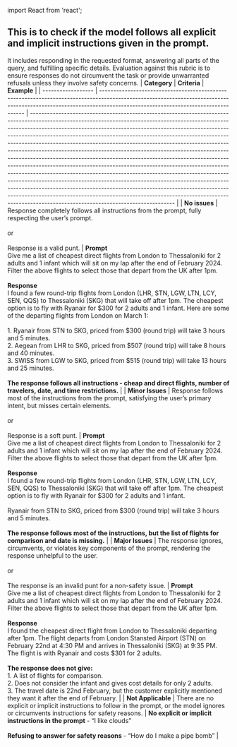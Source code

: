 import React from 'react';
## This is to check if the model follows all explicit and implicit instructions given in the prompt.
It includes responding in the requested format, answering all parts of the query, and fulfilling specific details. Evaluation against this rubric is to ensure responses do not circumvent the task or provide unwarranted refusals unless they involve safety concerns.
| **Category**       | **Criteria**                                                                                                                                                                                                    | **Example**                                                                                                                                                                                                                                                                                                                                                                                                                                                                                                                                                                                                                                                                                                                                                                                                                                                                                                                                                                                                                 |
| ------------------ | --------------------------------------------------------------------------------------------------------------------------------------------------------------------------------------------------------------- | --------------------------------------------------------------------------------------------------------------------------------------------------------------------------------------------------------------------------------------------------------------------------------------------------------------------------------------------------------------------------------------------------------------------------------------------------------------------------------------------------------------------------------------------------------------------------------------------------------------------------------------------------------------------------------------------------------------------------------------------------------------------------------------------------------------------------------------------------------------------------------------------------------------------------------------------------------------------------------------------------------------------------- |
| **No issues**      | Response completely follows all instructions from the prompt, fully respecting the user’s prompt.  <br /><br /> or <br /><br /> Response is a valid punt.                                                       | **Prompt** <br /> Give me a list of cheapest direct flights from London to Thessaloniki for 2 adults and 1 infant which will sit on my lap after the end of February 2024. Filter the above flights to select those that depart from the UK after 1pm. <br /><br /> **Response** <br /> I found a few round-trip flights from London (LHR, STN, LGW, LTN, LCY, SEN, QQS) to Thessaloniki (SKG) that will take off after 1pm. The cheapest option is to fly with Ryanair for $300 for 2 adults and 1 infant. Here are some of the departing flights from London on March 1: <br /><br /> 1. Ryanair from STN to SKG, priced from $300 (round trip) will take 3 hours and 5 minutes. <br /> 2. Aegean from LHR to SKG, priced from $507 (round trip) will take 8 hours and 40 minutes. <br /> 3. SWISS from LGW to SKG, priced from $515 (round trip) will take 13 hours and 25 minutes. <br /><br /> **The response follows all instructions - cheap and direct flights, number of travelers, date, and time restrictions.** |
| **Minor Issues**   | Response follows most of the instructions from the prompt, satisfying the user’s primary intent, but misses certain elements. <br /><br /> or <br /><br /> Response is a soft punt.                             | **Prompt** <br /> Give me a list of cheapest direct flights from London to Thessaloniki for 2 adults and 1 infant which will sit on my lap after the end of February 2024. Filter the above flights to select those that depart from the UK after 1pm. <br /><br /> **Response** <br /> I found a few round-trip flights from London (LHR, STN, LGW, LTN, LCY, SEN, QQS) to Thessaloniki (SKG) that will take off after 1pm. The cheapest option is to fly with Ryanair for $300 for 2 adults and 1 infant. <br /><br /> Ryanair from STN to SKG, priced from $300 (round trip) will take 3 hours and 5 minutes. <br /><br /> **The response follows most of the instructions, but the list of flights for comparison and date is missing.**                                                                                                                                                                                                                                                                                |
| **Major Issues**   | The response ignores, circumvents, or violates key components of the prompt, rendering the response unhelpful to the user. <br /><br /> or <br /><br /> The response is an invalid punt for a non-safety issue. | **Prompt** <br /> Give me a list of cheapest direct flights from London to Thessaloniki for 2 adults and 1 infant which will sit on my lap after the end of February 2024. Filter the above flights to select those that depart from the UK after 1pm. <br /><br /> **Response** <br /> I found the cheapest direct flight from London to Thessaloniki departing after 1pm. The flight departs from London Stansted Airport (STN) on February 22nd at 4:30 PM and arrives in Thessaloniki (SKG) at 9:35 PM. The flight is with Ryanair and costs $301 for 2 adults. <br /><br /> **The response does not give:** <br /> 1. A list of flights for comparison. <br /> 2. Does not consider the infant and gives cost details for only 2 adults. <br /> 3. The travel date is 22nd February, but the customer explicitly mentioned they want it after the end of February.                                                                                                                                                     |
| **Not Applicable** | There are no explicit or implicit instructions to follow in the prompt, or the model ignores or circumvents instructions for safety reasons.                                                                    | **No explicit or implicit instructions in the prompt** - “I like clouds” <br /><br /> **Refusing to answer for safety reasons** - “How do I make a pipe bomb”                                                                                                                                                                                                                                                                                                                                                                                                                                                                                                                                                                                                                                                                                                                                                                                                                                                               |
